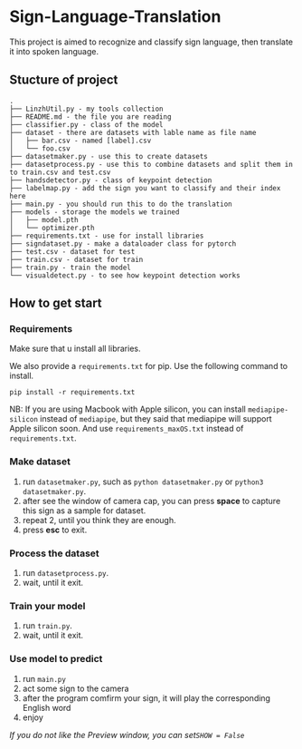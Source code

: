 # Sign-Language-Translation

This project is aimed to recognize and classify sign language, then translate it into spoken language.

## Stucture of project

```
.
├── LinzhUtil.py - my tools collection
├── README.md - the file you are reading
├── classifier.py - class of the model
├── dataset - there are datasets with lable name as file name
│   ├── bar.csv - named [label].csv
│   └── foo.csv
├── datasetmaker.py - use this to create datasets
├── datasetprocess.py - use this to combine datasets and split them in to train.csv and test.csv
├── handsdetector.py - class of keypoint detection
├── labelmap.py - add the sign you want to classify and their index here
├── main.py - you should run this to do the translation
├── models - storage the models we trained
│   ├── model.pth
│   └── optimizer.pth
├── requirements.txt - use for install libraries
├── signdataset.py - make a dataloader class for pytorch
├── test.csv - dataset for test
├── train.csv - dataset for train
├── train.py - train the model
└── visualdetect.py - to see how keypoint detection works
```

## How to get start

### Requirements

Make sure that u install all libraries.

We also provide a `requirements.txt` for pip. Use the following command to install.

``pip install -r requirements.txt``

NB: If you are using Macbook with Apple silicon, you can install `mediapipe-silicon` instead of `mediapipe`, but they said that mediapipe will support Apple silicon soon. And use `requirements_maxOS.txt` instead of `requirements.txt`.

### Make dataset

1. run `datasetmaker.py`, such as `python datasetmaker.py` or `python3 datasetmaker.py`.
2. after see the window of camera cap, you can press **space** to capture this sign as a sample for dataset.
3. repeat 2, until you think they are enough.
4. press **esc** to exit.

### Process the dataset

1. run `datasetprocess.py`.
2. wait, until it exit.

### Train your model

1. run `train.py`.
2. wait, until it exit.

### Use model to predict

1. run `main.py`
2. act some sign to the camera
3. after the program comfirm your sign, it will play the corresponding English word
4. enjoy

*If you do not like the Preview window, you can set`SHOW = False`*
